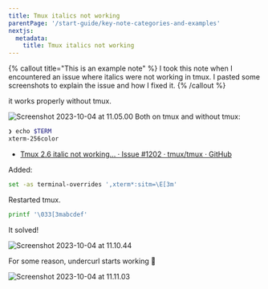 ```yaml
---
title: Tmux italics not working
parentPage: '/start-guide/key-note-categories-and-examples'
nextjs:
  metadata:
    title: Tmux italics not working
---
```


{% callout title="This is an example note" %}
I took this note when I encountered an issue where italics were not working in tmux.
I pasted some screenshots to explain the issue and how I fixed it.
{% /callout %}

it works properly without tmux.

![Screenshot 2023-10-04 at 11.05.00](/images/example-note_troubleshooting-1_issue.png)
Both on tmux and without tmux:

```sh
❯ echo $TERM
xterm-256color
```

- [Tmux 2.6 italic not working... · Issue #1202 · tmux/tmux · GitHub](https://github.com/tmux/tmux/issues/1202#issuecomment-352800839)

Added:

```sh
set -as terminal-overrides ',xterm*:sitm=\E[3m'
```

Restarted tmux.

```sh
printf '\033[3mabcdef'
```

It solved!

![Screenshot 2023-10-04 at 11.10.44](/images/example-note_troubleshooting-1_fixed.png)

For some reason, undercurl starts working 🤯

![Screenshot 2023-10-04 at 11.11.03](/images/example-note_troubleshooting-1_undercurl.png)

